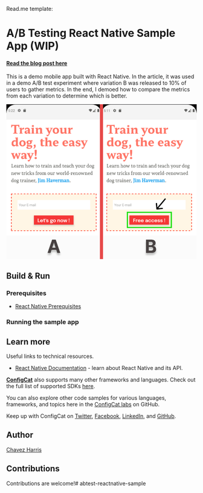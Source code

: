Read.me template:

# A/B Testing React Native Sample App (WIP)

#### [Read the blog post here](https://configcat.com/blog/)

This is a demo mobile app built with React Native. In the article, it was used in a demo A/B test experiment where variation B was released to 10% of users to gather metrics. In the end, I demoed how to compare the metrics from each variation to determine which is better.

![A/B Versions](ab_versions.png)

## Build & Run

### Prerequisites
- [React Native Prerequisites](https://reactnative.dev/docs/environment-setup)

### Running the sample app

## Learn more

Useful links to technical resources.

- [React Native Documentation](https://reactnative.dev/docs/getting-started) - learn about React Native and its API.

[**ConfigCat**](https://configcat.com) also supports many other frameworks and languages. Check out the full list of supported SDKs [here](https://configcat.com/docs/sdk-reference/overview/).

You can also explore other code samples for various languages, frameworks, and topics here in the [ConfigCat labs](https://github.com/configcat-labs) on GitHub.

Keep up with ConfigCat on [Twitter](https://twitter.com/configcat), [Facebook](https://www.facebook.com/configcat), [LinkedIn](https://www.linkedin.com/company/configcat/), and [GitHub](https://github.com/configcat).

## Author
[Chavez Harris](https://github.com/codedbychavez)

## Contributions
Contributions are welcome!# abtest-reactnative-sample
